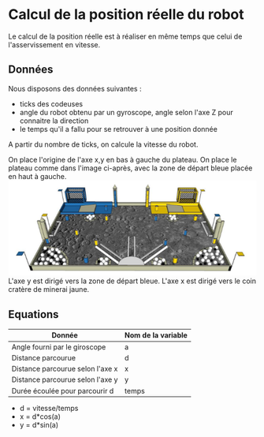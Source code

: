 # Calcul de la position réelle du robot

Le calcul de la position réelle est à réaliser en même temps que celui de l'asservissement en vitesse.

## Données

Nous disposons des données suivantes :
- ticks des codeuses
- angle du robot obtenu par un gyroscope, angle selon l'axe Z pour connaitre la direction
- le temps qu'il a fallu pour se retrouver à une position donnée

A partir du nombre de ticks, on calcule la vitesse du robot.

On place l'origine de l'axe x,y en bas à gauche du plateau. On place le plateau comme dans l'image ci-après, avec la zone de départ bleue placée en haut à gauche.<br>
![Plateau](Plateau.PNG)<br>
L'axe y est dirigé vers la zone de départ bleue. L'axe x est dirigé vers le coin  cratère de minerai jaune.

## Equations

|Donnée|Nom de la variable|
|---|---|
|Angle fourni par le giroscope|a|
|Distance parcourue |d|
|Distance parcourue selon l'axe x |x|
|Distance parcourue selon l'axe y |y|
|Durée écoulée pour parcourir d|temps|

- d = vitesse/temps
- x = d*cos(a)
- y = d*sin(a)
